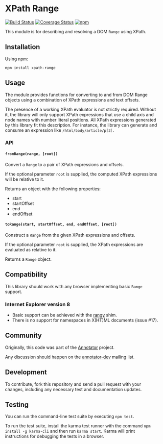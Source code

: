 # XPath Range

[![Build Status](https://travis-ci.org/openannotation/xpath-range.svg?branch=master)](https://travis-ci.org/openannotation/xpath-range)
[![Coverage Status](https://coveralls.io/repos/openannotation/xpath-range/badge.svg?branch=master&service=github)](https://coveralls.io/github/openannotation/xpath-range?branch=master)
[![npm](https://img.shields.io/npm/v/xpath-range.svg)](https://www.npmjs.com/package/xpath-range)

This module is for describing and resolving a DOM `Range` using XPath.

## Installation

Using npm:

    npm install xpath-range

## Usage

The module provides functions for converting to and from DOM Range objects
using a combination of XPath expressions and text offsets.

The presence of a working XPath evaluator is not strictly required. Without it,
the library will only support XPath expressions that use a child axis and
node names with number literal positions. All XPath expressions generated by
this library fit this description. For instance, the library can generate and
consume an expression like `/html/body/article/p[3]`.

### API

#### `fromRange(range, [root])`

Convert a `Range` to a pair of XPath expressions and offsets.

If the optional parameter `root` is supplied, the computed XPath expressions
will be relative to it.

Returns an object with the following properties:

  - start
  - startOffset
  - end
  - endOffset

#### `toRange(start, startOffset, end, endOffset, [root])`

Construct a `Range` from the given XPath expressions and offsets.

If the optional parameter `root` is supplied, the XPath expressions are
evaluated as relative to it.

Returns a `Range` object.

## Compatibility

This library should work with any browser implementing basic `Range` support.

### Internet Explorer version 8

- Basic support can be achieved with the [rangy][] shim.
- There is no support for namespaces in X(HT)ML documents (issue #17).

## Community

Originally, this code was part of the
[Annotator](http://annotatorjs.org/) project.

Any discussion should happen on the
[annotator-dev](https://lists.okfn.org/mailman/listinfo/annotator-dev) mailing
list.

## Development

To contribute, fork this repository and send a pull request with your changes,
including any necessary test and documentation updates.

## Testing

You can run the command-line test suite by executing `npm test`.

To run the test suite, install the karma test runner with the command
`npm install -g karma-cli` and then run `karma start`. Karma will print
instructions for debugging the tests in a browser.

  [rangy]: https://github.com/timdown/rangy "rangy"
